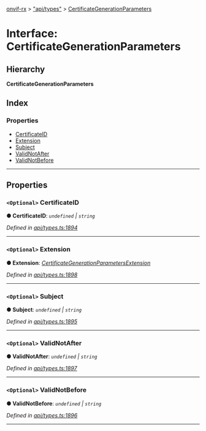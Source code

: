 [onvif-rx](../README.md) > ["api/types"](../modules/_api_types_.md) > [CertificateGenerationParameters](../interfaces/_api_types_.certificategenerationparameters.md)

# Interface: CertificateGenerationParameters

## Hierarchy

**CertificateGenerationParameters**

## Index

### Properties

* [CertificateID](_api_types_.certificategenerationparameters.md#certificateid)
* [Extension](_api_types_.certificategenerationparameters.md#extension)
* [Subject](_api_types_.certificategenerationparameters.md#subject)
* [ValidNotAfter](_api_types_.certificategenerationparameters.md#validnotafter)
* [ValidNotBefore](_api_types_.certificategenerationparameters.md#validnotbefore)

---

## Properties

<a id="certificateid"></a>

### `<Optional>` CertificateID

**● CertificateID**: *`undefined` \| `string`*

*Defined in [api/types.ts:1894](https://github.com/patrickmichalina/onvif-rx/blob/3ab1739/src/api/types.ts#L1894)*

___
<a id="extension"></a>

### `<Optional>` Extension

**● Extension**: *[CertificateGenerationParametersExtension](_api_types_.certificategenerationparametersextension.md)*

*Defined in [api/types.ts:1898](https://github.com/patrickmichalina/onvif-rx/blob/3ab1739/src/api/types.ts#L1898)*

___
<a id="subject"></a>

### `<Optional>` Subject

**● Subject**: *`undefined` \| `string`*

*Defined in [api/types.ts:1895](https://github.com/patrickmichalina/onvif-rx/blob/3ab1739/src/api/types.ts#L1895)*

___
<a id="validnotafter"></a>

### `<Optional>` ValidNotAfter

**● ValidNotAfter**: *`undefined` \| `string`*

*Defined in [api/types.ts:1897](https://github.com/patrickmichalina/onvif-rx/blob/3ab1739/src/api/types.ts#L1897)*

___
<a id="validnotbefore"></a>

### `<Optional>` ValidNotBefore

**● ValidNotBefore**: *`undefined` \| `string`*

*Defined in [api/types.ts:1896](https://github.com/patrickmichalina/onvif-rx/blob/3ab1739/src/api/types.ts#L1896)*

___

